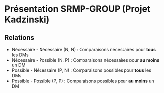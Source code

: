# Présentation SRMP-GROUP (Projet Kadzinski)

## Relations

- Nécessaire - Nécessaire (N, N) : Comparaisons nécessaires pour **tous** les DMs
- Nécessaire - Possible (N, P) : Comparaisons nécessaires pour **au moins** un DM
- Possible - Nécessaire (P, N) : Comparaisons possibles pour **tous** les DMs
- Possible - Possible (P, P) : Comparaisons possibles pour **au moins** un DM